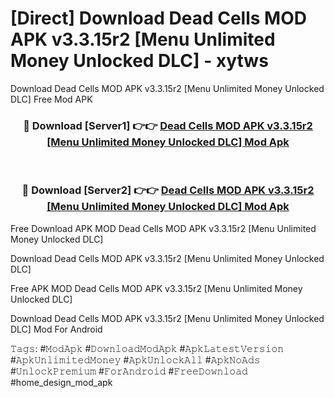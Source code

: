 # [Direct] Download Dead Cells MOD APK v3.3.15r2 [Menu Unlimited Money Unlocked DLC] - xytws
Download Dead Cells MOD APK v3.3.15r2 [Menu Unlimited Money Unlocked DLC] Free Mod APK

<div align="center">
<h3>🔴 Download [Server1] 👉👉 <a href="https://apk-comot.site?title=Dead_Cells_MOD_APK_v3.3.15r2_[Menu_Unlimited_Money_Unlocked_DLC]">Dead Cells MOD APK v3.3.15r2 [Menu Unlimited Money Unlocked DLC] Mod Apk</a></h3><br>

<h3>🔴 Download [Server2] 👉👉 <a href="https://apk-comot.site?title=Dead_Cells_MOD_APK_v3.3.15r2_[Menu_Unlimited_Money_Unlocked_DLC]">Dead Cells MOD APK v3.3.15r2 [Menu Unlimited Money Unlocked DLC] Mod Apk</a></h3>
</div>


Free Download APK MOD Dead Cells MOD APK v3.3.15r2 [Menu Unlimited Money Unlocked DLC]

Download Dead Cells MOD APK v3.3.15r2 [Menu Unlimited Money Unlocked DLC] 

Free APK MOD Dead Cells MOD APK v3.3.15r2 [Menu Unlimited Money Unlocked DLC] 

Download Dead Cells MOD APK v3.3.15r2 [Menu Unlimited Money Unlocked DLC] Mod For Android

𝚃𝚊𝚐𝚜: #𝙼𝚘𝚍𝙰𝚙𝚔 #𝙳𝚘𝚠𝚗𝚕𝚘𝚊𝚍𝙼𝚘𝚍𝙰𝚙𝚔 #𝙰𝚙𝚔𝙻𝚊𝚝𝚎𝚜𝚝𝚅𝚎𝚛𝚜𝚒𝚘𝚗 #𝙰𝚙𝚔𝚄𝚗𝚕𝚒𝚖𝚒𝚝𝚎𝚍𝙼𝚘𝚗𝚎𝚢 #𝙰𝚙𝚔𝚄𝚗𝚕𝚘𝚌𝚔𝙰𝚕𝚕 #𝙰𝚙𝚔𝙽𝚘𝙰𝚍𝚜 #𝚄𝚗𝚕𝚘𝚌𝚔𝙿𝚛𝚎𝚖𝚒𝚞𝚖 #𝙵𝚘𝚛𝙰𝚗𝚍𝚛𝚘𝚒𝚍 #𝙵𝚛𝚎𝚎𝙳𝚘𝚠𝚗𝚕𝚘𝚊𝚍 #home_design_mod_apk